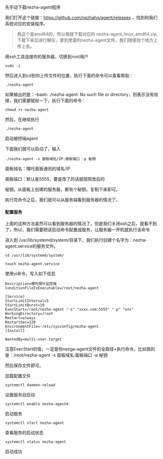 
先手动下载nezha-agent程序

我们打开这个链接：https://github.com/nezhahq/agent/releases ，找到和我们系统对应的安装程序。

> 我这个是amd64的，所以我就下载对应的 nezha-agent_linux_amd64.zip,下载下来后进行解压，拿到里面的nezha-agent文件，我们随便找个地方上传上去。

用ssh工具连接你的服务器，切换到root用户

```
sudo -i
```

然后进入到cd到你上传文件的位置，执行下面的命令可以查看帮助：

```
./nezha-agent 
```

如果输出的是：-bash: ./nezha-agent: No such file or directory，则表示没有权限，我们需要赋权一下，执行下面的命令：

```
chmod +x nezha-agent
```

然后，在继续执行

```
./nezha-agent
```

启动被控端agent

下面我们就可以启动了，输入

```
./nezha-agent -s 面板域名/IP:面板端口 -p 秘钥
```

面板域名：哪吒面板通讯的域名/IP

面板端口：默认是5555，要是改了的话就按照改后的

秘钥，从面板上创建的服务器，都有个秘钥，复制下来即可。

执行完命令之后，我们就可以从服务端看到服务器的情况了。

#### 配置服务

上面的这种方法虽然可以看到服务器的情况了，但是我们关闭ssh之后，就看不到了，所以，我们需要把该启动命令配置成服务，让服务器一开机就执行该命令

进入到 /usr/lib/systemd/system/目录下，我们执行创建个名字为：nezha-agent.service的服务文件。

```
cd /usr/lib/systemd/system/
```

```
touch nezha-agent.service
```

使用vi命令，写入如下信息

```
Description=哪吒探针监控端
ConditionFileIsExecutable=/root/nezha-agent

[Service]
StartLimitInterval=5
StartLimitBurst=10
ExecStart=/root/nezha-agent "-s" "xxxx.com:5555" "-p" "xxx"
WorkingDirectory=/root
Restart=always
RestartSec=120
EnvironmentFile=-/etc/sysconfig/nezha-agent
[Install]

WantedBy=multi-user.target
```

注意ExecStart的值，一定是你nezga-agent文件的全路径+执行命令，比如我的是：/root/nezha-agent -s 面板域名:面板端口 -p 秘钥

然后保存文件即可。

加载配置文件

```
systemctl daemon-reload
```

设置服务自启动

```
systemctl enable nezha-agent4
```

启动服务

```
systemctl start nezha-agent
```

查看服务的启动状态

```
systemctl status nezha-agent
```

启动成功
